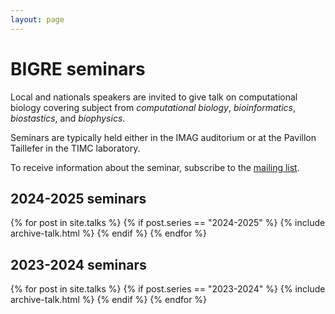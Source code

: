 ```yaml
---
layout: page
---
```


# BIGRE seminars 

Local and nationals speakers are invited to give talk on computational biology
covering subject from *computational biology*, *bioinformatics*,
*biostastics*, and *biophysics*.

Seminars are typically held either in the IMAG auditorium or at the Pavillon
Taillefer in the TIMC laboratory.

To receive information about the seminar, subscribe to the [mailing
list](https://listes.univ-grenoble-alpes.fr/sympa/info/timc-bcm-seminar).

## 2024-2025 seminars

{% for post in site.talks %}
    {% if post.series == "2024-2025" %}
        {% include archive-talk.html %}
    {% endif %}
{% endfor %}


## 2023-2024 seminars

{% for post in site.talks %}
    {% if post.series == "2023-2024" %}
        {% include archive-talk.html %}
    {% endif %}
{% endfor %}

